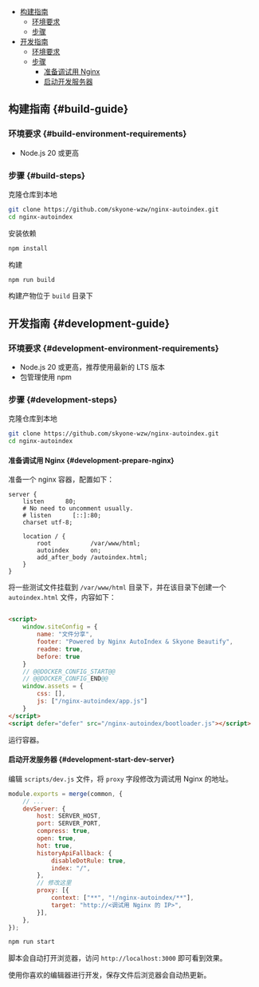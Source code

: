 - [构建指南](#build-guide)
    - [环境要求](#build-environment-requirements)
    - [步骤](#build-steps)
- [开发指南](#development-guide)
    - [环境要求](#development-environment-requirements)
    - [步骤](#development-steps)
        - [准备调试用 Nginx](#development-prepare-nginx)
        - [启动开发服务器](#development-start-dev-server)

## 构建指南 {#build-guide}

### 环境要求 {#build-environment-requirements}

* Node.js 20 或更高

### 步骤 {#build-steps}

克隆仓库到本地

```bash
git clone https://github.com/skyone-wzw/nginx-autoindex.git
cd nginx-autoindex
```

安装依赖

```bash
npm install
```

构建

```bash
npm run build
```

构建产物位于 `build` 目录下

## 开发指南 {#development-guide}

### 环境要求 {#development-environment-requirements}

* Node.js 20 或更高，推荐使用最新的 LTS 版本
* 包管理使用 npm

### 步骤 {#development-steps}

克隆仓库到本地

```bash
git clone https://github.com/skyone-wzw/nginx-autoindex.git
cd nginx-autoindex
```

#### 准备调试用 Nginx {#development-prepare-nginx}

准备一个 nginx 容器，配置如下：

```nginx
server {
    listen      80;
    # No need to uncomment usually.
    # listen      [::]:80;
    charset utf-8;

    location / {
        root           /var/www/html;
        autoindex      on;
        add_after_body /autoindex.html;
    }
}
```

将一些测试文件挂载到 `/var/www/html` 目录下，并在该目录下创建一个 `autoindex.html` 文件，内容如下：

```html

<script>
    window.siteConfig = {
        name: "文件分享",
        footer: "Powered by Nginx AutoIndex & Skyone Beautify",
        readme: true,
        before: true
    }
    // @@DOCKER_CONFIG_START@@
    // @@DOCKER_CONFIG_END@@
    window.assets = {
        css: [],
        js: ["/nginx-autoindex/app.js"]
    }
</script>
<script defer="defer" src="/nginx-autoindex/bootloader.js"></script>
```

运行容器。

#### 启动开发服务器 {#development-start-dev-server}

编辑 `scripts/dev.js` 文件，将 `proxy` 字段修改为调试用 Nginx 的地址。

```javascript
module.exports = merge(common, {
    // ...
    devServer: {
        host: SERVER_HOST,
        port: SERVER_PORT,
        compress: true,
        open: true,
        hot: true,
        historyApiFallback: {
            disableDotRule: true,
            index: "/",
        },
        // 修改这里
        proxy: [{
            context: ["**", "!/nginx-autoindex/**"],
            target: "http://<调试用 Nginx 的 IP>",
        }],
    },
});
```

```bash
npm run start
```

脚本会自动打开浏览器，访问 `http://localhost:3000` 即可看到效果。

使用你喜欢的编辑器进行开发，保存文件后浏览器会自动热更新。
